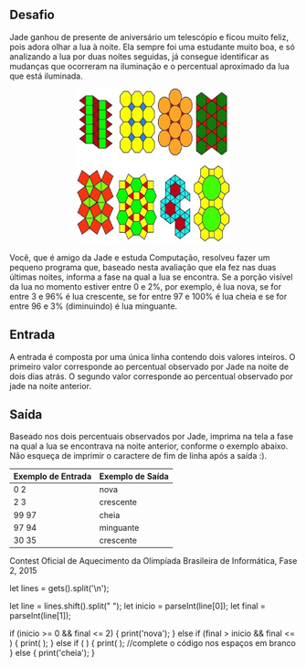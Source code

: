 ## Desafio

Jade ganhou de presente de aniversário um telescópio e ficou muito feliz, pois adora olhar a lua à noite. Ela sempre foi uma estudante muito boa, e só analizando a lua por duas noites seguidas, já consegue identificar as mudanças que ocorreram na iluminação e o percentual aproximado da lua que está iluminada.
<p align="center">
	<img src="../../../../assets/poligonos.jpg" width="270" height="270">
</p>

Você, que é amigo da Jade e estuda Computação, resolveu fazer um pequeno programa que, baseado nesta avaliação que ela fez nas duas últimas noites, informa a fase na qual a lua se encontra. Se a porção visível da lua no momento estiver entre 0 e 2%, por exemplo, é lua nova, se for entre 3 e 96% é lua crescente, se for entre 97 e 100% é lua cheia e se for entre 96 e 3% (diminuindo) é lua minguante.


## Entrada

A entrada é composta por uma única linha contendo dois valores inteiros. O primeiro valor corresponde ao percentual observado por Jade na noite de dois dias atrás. O segundo valor corresponde ao percentual observado por jade na noite anterior.

## Saída

Baseado nos dois percentuais observados por Jade, imprima na tela a fase na qual a lua se encontrava na noite anterior, conforme o exemplo abaixo. Não esqueça de imprimir o caractere de fim de linha após a saída :).

 
| Exemplo de Entrada | Exemplo de Saída|
| ---|--- |
| 0 2 |  nova |
| 2 3 | crescente |
| 99 97 | cheia |
| 97 94 | minguante |
| 30 35 | crescente |
 
 Contest Oficial de Aquecimento da Olimpíada Brasileira de Informática, Fase 2, 2015
 
 
 let lines = gets().split('\n');

let line = lines.shift().split(" ");
let inicio = parseInt(line[0]);
let final = parseInt(line[1]);

if (inicio >= 0 && final <= 2) {
    print('nova');
} else if (final > inicio && final <=     ) {
    print(               );
} else if (              ) {
    print(                 );                 //complete o código nos espaços em branco
} else { 
    print('cheia');
}
 